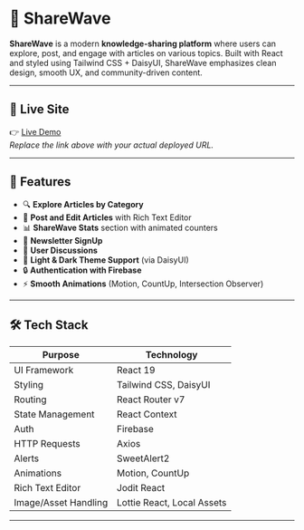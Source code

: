 # 🌊 ShareWave

**ShareWave** is a modern **knowledge-sharing platform** where users can explore, post, and engage with articles on various topics. Built with React and styled using Tailwind CSS + DaisyUI, ShareWave emphasizes clean design, smooth UX, and community-driven content.

---

## 🔗 Live Site

👉 [Live Demo](https://adorable-axolotl-f0632a.netlify.app/)  
_Replace the link above with your actual deployed URL._

---

## 🚀 Features

- 🔍 **Explore Articles by Category**
- 📝 **Post and Edit Articles** with Rich Text Editor
- 📊 **ShareWave Stats** section with animated counters
- 📨 **Newsletter SignUp**
- 💬 **User Discussions**
- 🌙 **Light & Dark Theme Support** (via DaisyUI)
- 🔒 **Authentication with Firebase**
- ⚡ **Smooth Animations** (Motion, CountUp, Intersection Observer)

---

## 🛠️ Tech Stack

| Purpose            | Technology |
|--------------------|------------|
| UI Framework       | React 19   |
| Styling            | Tailwind CSS, DaisyUI |
| Routing            | React Router v7 |
| State Management   | React Context |
| Auth               | Firebase   |
| HTTP Requests      | Axios      |
| Alerts             | SweetAlert2 |
| Animations         | Motion, CountUp |
| Rich Text Editor   | Jodit React |
| Image/Asset Handling | Lottie React, Local Assets |

---


